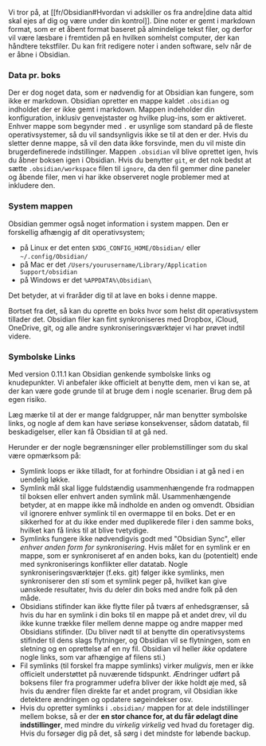 Vi tror på, at [[fr/Obsidian#Hvordan vi adskiller os fra andre|dine data altid skal ejes af dig og være under din kontrol]]. Dine noter er gemt i markdown format, som er et åbent format baseret på almindelige tekst filer, og derfor vil være læsbare i fremtiden på en hvilken somhelst computer, der kan håndtere tekstfiler. Du kan frit redigere noter i anden software, selv når de er åbne i Obsidian.

### Data pr. boks
Der er dog noget data, som er nødvendig for at Obsidian kan fungere, som ikke er markdown. Obsidian opretter en mappe kaldet `.obsidian` og indholdet der er ikke gemt i markdown. Mappen indeholder din konfiguration, inklusiv genvejstaster og hvilke plug-ins, som er aktiveret. Enhver mappe som begynder med `.` er usynlige som standard på de fleste operativsystemer, så du vil sandsynligvis ikke se til at den er der. Hvis du sletter denne mappe, så vil den data ikke forsvinde, men du vil miste din brugerdefinerede indstillinger. Mappen `.obsidian` vil blive oprettet igen, hvis du åbner boksen igen i Obsidian.
Hvis du benytter `git`, er det nok bedst at sætte `.obsidian/workspace` filen til `ignore`, da den fil gemmer dine paneler og åbende filer, men vi har ikke observeret nogle problemer med at inkludere den.

### System mappen
Obsidian gemmer også noget information i system mappen. Den er forskellig afhængig af dit operativsystem;
- på Linux er det enten `$XDG_CONFIG_HOME/Obsidian/` eller `~/.config/Obsidian/`
- på Mac er det `/Users/yourusername/Library/Application Support/obsidian`
- på Windows er det `%APPDATA%\Obsidian\`

Det betyder, at vi fraråder dig til at lave en boks i denne mappe.

Bortset fra det, så kan du oprette en boks hvor som helst dit operativsystem tillader det. Obsidian filer kan fint synkroniseres med Dropbox, iCloud, OneDrive, git, og alle andre synkroniseringsværktøjer vi har prøvet indtil videre.

### Symbolske Links

Med version 0.11.1 kan Obsidian genkende symbolske links og knudepunkter. Vi anbefaler ikke officielt at benytte dem, men vi kan se, at der kan være gode grunde til at bruge dem i nogle scenarier. Brug dem på egen risiko.

Læg mærke til at der er mange faldgrupper, når man benytter symbolske links, og nogle af dem kan have seriøse konsekvenser, sådom datatab, fil beskadigelser, eller kan få Obsidian til at gå ned.

Herunder er der nogle begrænsninger eller problemstillinger som du skal være opmærksom på:

- Symlink loops er ikke tilladt, for at forhindre Obsidian i at gå ned i en uendelig løkke.
- Symlink mål skal ligge fuldstændig usammenhængende fra rodmappen til boksen eller enhvert anden symlink mål. Usammenhængende betyder, at en mappe ikke må indholde en anden og omvendt. Obsidian vil ignorere enhver symlink til en overmappe til en boks. Det er en sikkerhed for at du ikke ender med duplikerede filer i den samme boks, hvilket kan få links til at blive tvetydige.
- Symlinks fungere ikke nødvendigvis godt med "Obsidian Sync", eller _enhver anden form for synkronisering_. Hvis målet for en symlink er en mappe, som er synkroniseret af en anden boks, kan du (potentielt) ende med synkroniserings konflikter eller datatab. Nogle synkroniseringsværktøjer (f.eks. git) følger ikke symlinks, men synkroniserer den _sti_ som et symlink peger på, hvilket kan give uønskede resultater, hvis du deler din boks med andre folk på den måde.
- Obsidians stifinder kan ikke flytte filer på tværs af enhedsgrænser, så hvis du har en symlink i din boks til en mappe på et andet drev, vil du ikke kunne trække filer mellem denne mappe og andre mapper med Obsidians stifinder. (Du bliver nødt til at benytte din operativsystems stifinder til dens slags flytninger, og Obsidian vil se flytningen, som en sletning og en oprettelse af en ny fil. Obsidian vil heller _ikke_ opdatere nogle links, som var afhængige af filens sti.)
- Fil symlinks (til forskel fra mappe symlinks) virker _muligvis_, men er ikke officielt understøttet på nuværende tidspunkt. Ændringer udført på boksens filer fra programmer udefra bliver der ikke holdt øje med, så hvis du ændrer filen direkte far et andet program, vil Obsidian ikke detektere ændringen og opdatere søgeindekser osv.
- Hvis du opretter symlinks i `.obsidian/` mappen for at dele indstillinger mellem bokse, så er der **en stor chance for, at du får ødelagt dine indstillinger**, med mindre du _virkelig virkelig_ ved hvad du foretager dig. Hvis du forsøger dig på det, så sørg i det mindste for løbende backup.
